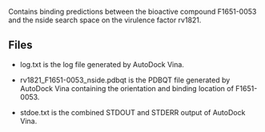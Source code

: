 Contains binding predictions between the bioactive compound F1651-0053 and the nside search space on the virulence factor rv1821.

## Files

- log.txt is the log file generated by AutoDock Vina.

- rv1821_F1651-0053_nside.pdbqt is the PDBQT file generated by AutoDock Vina containing the orientation and binding location of F1651-0053.

- stdoe.txt is the combined STDOUT and STDERR output of AutoDock Vina.

